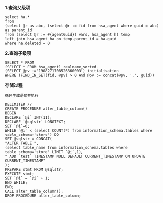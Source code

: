 
**1.查询父级项**
```
select ha.*
from
(select @r as abc, (select @r := fid from hsa_agent where guid = abc) as parent_id
from (select @r := #{agentGuid}) vars, hsa_agent h) temp
left join hsa_agent ha on temp.parent_id = ha.guid
where ha.deleted = 0	    
```
		
**2.查询子级项**
```
SELECT * FROM
(SELECT * FROM hsa_agent) realname_sorted,
(SELECT @pv :='1908271708526360003') initialisation
WHERE (FIND_IN_SET(fid, @pv) > 0 And @pv := concat(@pv, ',', guid))
```

**存储过程**
    
    循环生成语句并执行
    
    DELIMITER //
    CREATE PROCEDURE alter_table_column()
    BEGIN
    DECLARE `@i` INT(11);
    DECLARE `@sqlstr` LONGTEXT;
    SET `@i`=0;
    WHILE `@i` < (select COUNT(*) from information_schema.tables where table_schema='store') DO
    SET @sqlstr = CONCAT(
    "ALTER TABLE ",
    (select table_name from information_schema.tables where table_schema='store' LIMIT `@i`,1),
    " ADD `test` TIMESTAMP NULL DEFAULT CURRENT_TIMESTAMP ON UPDATE CURRENT_TIMESTAMP"
    );
    PREPARE stmt FROM @sqlstr;
    EXECUTE stmt;
    SET `@i` = `@i` + 1;
    END WHILE;
    END;
    CALL alter_table_column();
    DROP PROCEDURE alter_table_column;

		